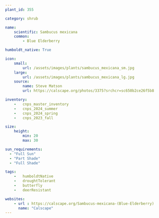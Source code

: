 ```yaml
---
plant_id: 355

category: shrub

name: 
    scientific: Sambucus mexicana 
    common:
        - Blue Elderberry

humboldt_native: True

icon: 
    small: 
        url: /assets/images/plants/sambucus_mexicana_sm.jpg 
    large: 
        url: /assets/images/plants/sambucus_mexicana_lg.jpg 
    source: 
        name: Steve Matson 
        url: https://calscape.org/photos/3375?srchcr=sc650b2ce26f5b8 

inventory: 
    -   cnps_master_inventory
    -   cnps_2024_summer
    -   cnps_2024_spring
    -   cnps_2023_fall

size:
    height: 
        min: 20
        max: 30

sun_requirements:
  - "Full Sun"
  - "Part Shade"
  - "Full Shade"

tags:  
    -   humboldtNative
    -   droughtTolerant
    -   butterfly
    -   deerResistant

websites:
    - url : https://calscape.org/Sambucus-mexicana-(Blue-Elderberry) 
      name: "Calscape"
---
```


